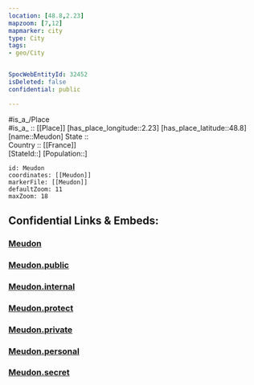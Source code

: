 ```yaml
---
location: [48.8,2.23] 
mapzoom: [7,12] 
mapmarker: city 
type: City
tags:
- geo/City


SpocWebEntityId: 32452
isDeleted: false
confidential: public

---
```

#is_a_/Place  
#is_a_ :: [[Place]] 
[has_place_longitude::2.23] 
[has_place_latitude::48.8] 
[name::Meudon] 
State ::  
Country :: [[France]]  
[StateId::] 
[Population::] 



```leaflet
id: Meudon
coordinates: [[Meudon]] 
markerFile: [[Meudon]] 
defaultZoom: 11 
maxZoom: 18
```


## Confidential Links & Embeds: 

### [Meudon](/_Standards/Earth/Continent/Europe/Europe~West/France/regions~France/Île-de-France/departments~Île-de-France/Hauts-de-Seine/communes~Hauts-de-Seine/Boulogne-Billancourt/cities~Boulogne-Billancourt/Meudon.md) 

### [Meudon.public](/_public/Earth/Continent/Europe/Europe~West/France/regions~France/Île-de-France/departments~Île-de-France/Hauts-de-Seine/communes~Hauts-de-Seine/Boulogne-Billancourt/cities~Boulogne-Billancourt/Meudon.public.md) 

### [Meudon.internal](/_internal/Earth/Continent/Europe/Europe~West/France/regions~France/Île-de-France/departments~Île-de-France/Hauts-de-Seine/communes~Hauts-de-Seine/Boulogne-Billancourt/cities~Boulogne-Billancourt/Meudon.internal.md) 

### [Meudon.protect](/_protect/Earth/Continent/Europe/Europe~West/France/regions~France/Île-de-France/departments~Île-de-France/Hauts-de-Seine/communes~Hauts-de-Seine/Boulogne-Billancourt/cities~Boulogne-Billancourt/Meudon.protect.md) 

### [Meudon.private](/_private/Earth/Continent/Europe/Europe~West/France/regions~France/Île-de-France/departments~Île-de-France/Hauts-de-Seine/communes~Hauts-de-Seine/Boulogne-Billancourt/cities~Boulogne-Billancourt/Meudon.private.md) 

### [Meudon.personal](/_personal/Earth/Continent/Europe/Europe~West/France/regions~France/Île-de-France/departments~Île-de-France/Hauts-de-Seine/communes~Hauts-de-Seine/Boulogne-Billancourt/cities~Boulogne-Billancourt/Meudon.personal.md) 

### [Meudon.secret](/_secret/Earth/Continent/Europe/Europe~West/France/regions~France/Île-de-France/departments~Île-de-France/Hauts-de-Seine/communes~Hauts-de-Seine/Boulogne-Billancourt/cities~Boulogne-Billancourt/Meudon.secret.md)

